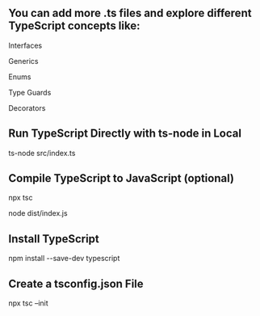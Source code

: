 ## You can add more .ts files and explore different TypeScript concepts like:

Interfaces

Generics

Enums

Type Guards

Decorators

## Run TypeScript Directly with ts-node in Local

ts-node src/index.ts

## Compile TypeScript to JavaScript (optional)

npx tsc

node dist/index.js

## Install TypeScript
npm install --save-dev typescript

## Create a tsconfig.json File
npx tsc –init

